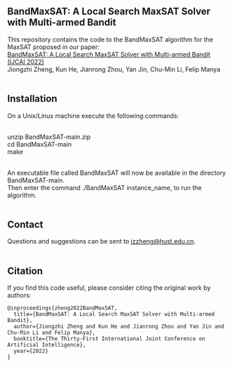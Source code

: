 BandMaxSAT: A Local Search MaxSAT Solver with Multi-armed Bandit
----
This repository contains the code to the BandMaxSAT algorithm for the MaxSAT proposed in our paper: <br>
[BandMaxSAT: A Local Search MaxSAT Solver with Multi-armed Bandit (IJCAI 2022)](https://arxiv.org/abs/2201.05544) <br>
Jiongzhi Zheng, Kun He, Jianrong Zhou, Yan Jin, Chu-Min Li, Felip Manya <br> <br>

Installation
----
On a Unix/Linux machine execute the following commands: <br> <br>

unzip BandMaxSAT-main.zip <br>
cd BandMaxSAT-main <br>
make <br> <br>

An executable file called BandMaxSAT will now be available in the directory BandMaxSAT-main. <br>
Then enter the command ./BandMaxSAT instance_name, to run the algorithm. <br> <br>

Contact
----
Questions and suggestions can be sent to jzzheng@hust.edu.cn. <br> <br>

Citation
----
If you find this code useful, please consider citing the original work by authors: <br>
```
@inproceedings{zheng2022BandMaxSAT,
  title={BandMaxSAT: A Local Search MaxSAT Solver with Multi-armed Bandit},
  author={Jiongzhi Zheng and Kun He and Jianrong Zhou and Yan Jin and Chu-Min Li and Felip Manya},
  booktitle={The Thirty-First International Joint Conference on Artificial Intelligence},
  year={2022}
}
```
